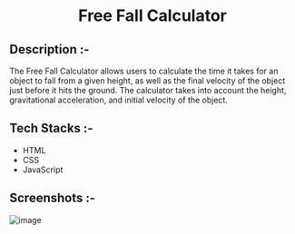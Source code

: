 # <p align="center">Free Fall Calculator</p>

## Description :-

The Free Fall Calculator allows users to calculate the time it takes for an object to fall from a given height, as well as the final velocity of the object just before it hits the ground. The calculator takes into account the height, gravitational acceleration, and initial velocity of the object.

## Tech Stacks :-

- HTML
- CSS
- JavaScript

## Screenshots :-

![image](https://github.com/Rakesh9100/CalcDiverse/assets/73993775/75d24413-f2f4-4b9c-a4fe-eb571e6c6ecb)
